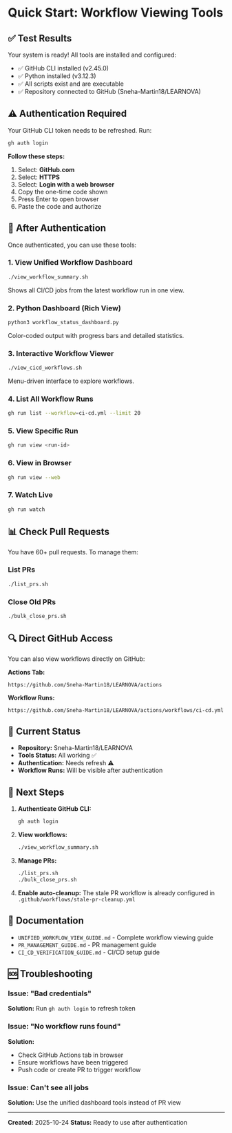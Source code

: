 # Quick Start: Workflow Viewing Tools

## ✅ Test Results

Your system is ready! All tools are installed and configured:

- ✅ GitHub CLI installed (v2.45.0)
- ✅ Python installed (v3.12.3)
- ✅ All scripts exist and are executable
- ✅ Repository connected to GitHub (Sneha-Martin18/LEARNOVA)

## ⚠️ Authentication Required

Your GitHub CLI token needs to be refreshed. Run:

```bash
gh auth login
```

**Follow these steps:**

1. Select: **GitHub.com**
2. Select: **HTTPS**
3. Select: **Login with a web browser**
4. Copy the one-time code shown
5. Press Enter to open browser
6. Paste the code and authorize

## 🚀 After Authentication

Once authenticated, you can use these tools:

### 1. View Unified Workflow Dashboard
```bash
./view_workflow_summary.sh
```
Shows all CI/CD jobs from the latest workflow run in one view.

### 2. Python Dashboard (Rich View)
```bash
python3 workflow_status_dashboard.py
```
Color-coded output with progress bars and detailed statistics.

### 3. Interactive Workflow Viewer
```bash
./view_cicd_workflows.sh
```
Menu-driven interface to explore workflows.

### 4. List All Workflow Runs
```bash
gh run list --workflow=ci-cd.yml --limit 20
```

### 5. View Specific Run
```bash
gh run view <run-id>
```

### 6. View in Browser
```bash
gh run view --web
```

### 7. Watch Live
```bash
gh run watch
```

## 📊 Check Pull Requests

You have 60+ pull requests. To manage them:

### List PRs
```bash
./list_prs.sh
```

### Close Old PRs
```bash
./bulk_close_prs.sh
```

## 🔍 Direct GitHub Access

You can also view workflows directly on GitHub:

**Actions Tab:**
```
https://github.com/Sneha-Martin18/LEARNOVA/actions
```

**Workflow Runs:**
```
https://github.com/Sneha-Martin18/LEARNOVA/actions/workflows/ci-cd.yml
```

## 📝 Current Status

- **Repository:** Sneha-Martin18/LEARNOVA
- **Tools Status:** All working ✅
- **Authentication:** Needs refresh ⚠️
- **Workflow Runs:** Will be visible after authentication

## 🎯 Next Steps

1. **Authenticate GitHub CLI:**
   ```bash
   gh auth login
   ```

2. **View workflows:**
   ```bash
   ./view_workflow_summary.sh
   ```

3. **Manage PRs:**
   ```bash
   ./list_prs.sh
   ./bulk_close_prs.sh
   ```

4. **Enable auto-cleanup:**
   The stale PR workflow is already configured in `.github/workflows/stale-pr-cleanup.yml`

## 📖 Documentation

- `UNIFIED_WORKFLOW_VIEW_GUIDE.md` - Complete workflow viewing guide
- `PR_MANAGEMENT_GUIDE.md` - PR management guide
- `CI_CD_VERIFICATION_GUIDE.md` - CI/CD setup guide

## 🆘 Troubleshooting

### Issue: "Bad credentials"
**Solution:** Run `gh auth login` to refresh token

### Issue: "No workflow runs found"
**Solution:**
- Check GitHub Actions tab in browser
- Ensure workflows have been triggered
- Push code or create PR to trigger workflow

### Issue: Can't see all jobs
**Solution:** Use the unified dashboard tools instead of PR view

---

**Created:** 2025-10-24
**Status:** Ready to use after authentication
